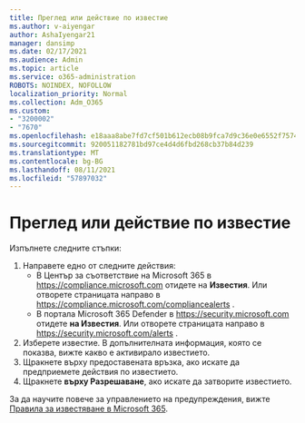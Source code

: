 ```yaml
---
title: Преглед или действие по известие
ms.author: v-aiyengar
author: AshaIyengar21
manager: dansimp
ms.date: 02/17/2021
ms.audience: Admin
ms.topic: article
ms.service: o365-administration
ROBOTS: NOINDEX, NOFOLLOW
localization_priority: Normal
ms.collection: Adm_O365
ms.custom:
- "3200002"
- "7670"
ms.openlocfilehash: e18aaa8abe7fd7cf501b612ecb08b9fca7d9c36e0e6552f75742beb770063e93
ms.sourcegitcommit: 920051182781bd97ce4d4d6fbd268cb37b84d239
ms.translationtype: MT
ms.contentlocale: bg-BG
ms.lasthandoff: 08/11/2021
ms.locfileid: "57897032"
---
```

# <a name="review-or-act-on-an-alert"></a>Преглед или действие по известие

Изпълнете следните стъпки:

1. Направете едно от следните действия:
   - В Център за съответствие на Microsoft 365 в <https://compliance.microsoft.com> отидете на **Известия**. Или отворете страницата направо в <https://compliance.microsoft.com/compliancealerts> .
   - В портала Microsoft 365 Defender в <https://security.microsoft.com> отидете **на Известия**. Или отворете страницата направо в <https://security.microsoft.com/alerts> .
2. Изберете известие. В допълнителната информация, която се показва, вижте какво е активирало известието.
3. Щракнете върху предоставената връзка, ако искате да предприемете действия по известието.
4. Щракнете **върху Разрешаване**, ако искате да затворите известието.

За да научите повече за управлението на предупреждения, вижте [Правила за известяване в Microsoft 365](https://docs.microsoft.com/microsoft-365/compliance/alert-policies).

